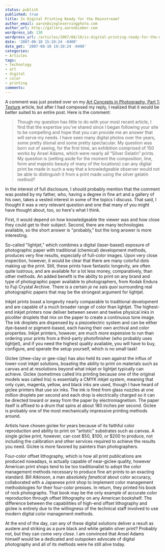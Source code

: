 ```yaml
---
status: publish
published: true
title: Is Digital Printing Ready for the Mainstream?
author_email: aaron@singleservingphoto.com
author_url: http://gallery.aaronbieber.com
wordpress_id: 138
wordpress_url: /articles/2007/08/10/is-digital-printing-ready-for-the-mainstream/
date: '2007-08-10 15:10:24 -0400'
date_gmt: '2007-08-10 19:10:24 -0400'
categories:
- Articles
tags:
- technology
- art
- digital
- color
- printing
comments:
---
```

A comment was just posted over on my
[Art Concepts in Photography, Part 1: Texture](/articles/2007/08/02/art-concepts-in-photography-part-1-texture/) article,
but after I had composed my reply, I realized that it would be better suited to
an entire post. Here is the comment:

> Though my question has little to do with your most recent article, I find
> that the expertise you’ve shared since I began following your site to be
> compelling and hope that you can provide me an answer that will serve my
> needs. I have seen many digital photos over the years, some pretty dismal and
> some pretty spectacular. My question was born out of seeing, for the first time,
> an exhibition comprised of 150 works by Ansel Adams, which were nearly all
> “Silver Gelatin” prints. My question is (setting aside for the moment the
> composition, line, form and majestic beauty of many of the locations) can any
> digital print be made in such a way that a knowledgeable observer would not be
> able to distinguish it from a print made using the silver gelatin method?

In the interest of full disclosure, I should probably mention that the comment
was posted by my father, who, having a degree in fine art and a gallery of his
own, takes a vested interest in some of the topics I discuss. That said, I
thought it was a very relevant question and one that many of you might have
thought about, too, so here's what I think. <!--more-->

First, it would depend on how knowledgeable the viewer was and how close they
could get to their subject. Second, there are many technologies available, so
the short answer is "probably," but the long answer is more interesting.

So-called "lightjet," which combines a digital (laser-based) exposure of
photographic paper with traditional (chemical) development methods, produces
very fine results, especially of full-color images. Upon very close inspection,
however, it would be clear that there are many colorful dots making up the
print. Still, these prints have fantastic longevity, are often quite lustrous,
and are available for a lot less money, comparatively, than other methods. An
added benefit is the ability to print on any brand and type of photographic
paper available to photographers, from Kodak Endura to Fuji Crystal
Archive. There is a certain _je ne sais quoi_ surrounding real photographic
papers that may be the strongest argument for lightjet.

Inkjet prints boast a longevity nearly comparable to traditional development and
are capable of a much broader range of color than lightjet. The highest-end
inkjet printers now deliver between seven and twelve physical inks in picoliter
droplets that mix on the paper to create a continuous tone image. The ink
droplets are dispensed by a piezoelectric system and can be either dye-based or
pigment-based, each having their own archival and color properties. Inkjet
printers, however, are much more expensive to run than ordering your prints from
a third-party photofinisher (who probably uses lightjet), and if you need the
highest quality available, you will have to buy, configure, and operate the
setup yourself, which is no small task!

Giclee (zhee-clay or gee-clay) has also held its own against the influx of
lower-cost inkjet solutions, boasting the ability to print on materials such as
canvas and at resolutions beyond what inkjet or lightjet typically can
achieve. Giclee (sometimes called Iris printing because one of the original
models was called Iris) is essentially a CMYK inkjet system, meaning that only
cyan, magenta, yellow, and black inks are used, though I have heard of giclee
printers that use six inks.  The ink is fired from glass nozzles at one million
droplets per second and each drop is electrically charged so it can be directed
toward or away from the paper by electromagnetism. The paper itself is affixed
to a drum that spins at about 180 inches per second. Giclee is probably one of
the most mechanically impressive printing methods around.

Artists have chosen giclee for years because of its faithful color reproduction
and ability to print on "artistic" substrates such as canvas. A single giclee
print, however, can cost \$50, \$100, or \$200 to produce, not including the
calibration and other services required to achieve the results you need. Giclee
is more favored by painters than photographers.

Four-color offset lithography, which is how all print publications are produced
nowadays, is actually capable of near-giclee quality, however American print
shops tend to be too traditionalist to adopt the color management methods
necessary to produce fine art prints to an exacting standard. Bill Atkinson, a
man absolutely _fanatical_ about color accuracy, collaborated with a Japanese
print shop to implement color management methodologies for their four-color
presses. In return, they printed his book of rock photographs. That book may be
the only example of accurate color reproduction through offset lithography on
any American bookshelf. The difference between the capabilities of high-end
offset lithography and giclee is entirely due to the willingness of the
technical staff involved to use modern digital color management methods.

At the end of the day, can any of these digital solutions deliver a result as
austere and striking as a pure black and white gelatin silver print? Probably
not, but they can come _very close_. I am convinced that Ansel Adams himself
would be a dedicated and outspoken advocate of digital photography and all of
its methods were he still alive today.
